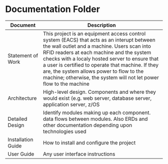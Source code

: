# Documentation Folder
| Document | Description |
|---|---|
| Statement of Work| This project is an equipment access control system (EACS) that acts as an interupt between the wall outlet and a machine. Users scan into RFID readers at each machine and the system checks with a localy hosted server to ensure that a user is certified to operate that machine. If they are, the system allows power to flow to the machine; otherwise, the system will not let power flow to the machine |
| Architecture | High-level design.  Components and where they would exist (e.g. web server, database server, application server, z/OS |
| Detailed Design | Identify modules making up each component.  data flows between modules.  Also ERDs and other documentation depending upon technologies used |
| Installation Guide| How to install and configure the project |
| User Guide | Any user interface instructions |

